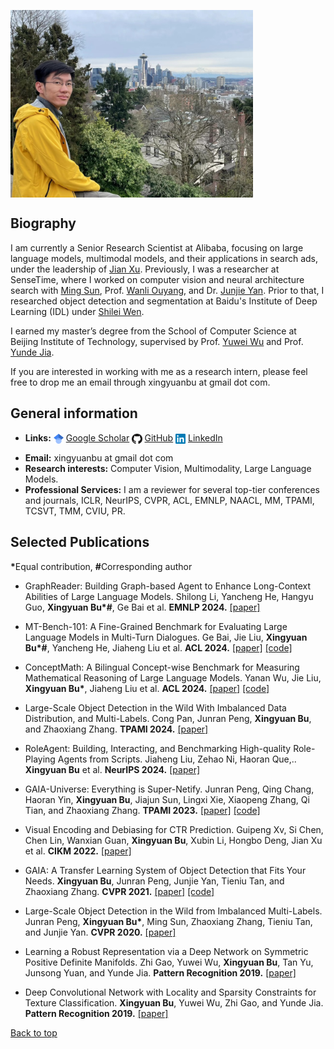 <p> <img align="center" height="300" src="resource/at_seattle768.jpg"> </p>

## Biography

I am currently a Senior Research Scientist at Alibaba, focusing on large language models, multimodal models, and their applications in search ads, under the leadership of [Jian Xu](https://scholar.google.com/citations?user=30VZBsIAAAAJ&hl=en). Previously, I was a researcher at SenseTime, where I worked on computer vision and neural architecture search with [Ming Sun](https://msunming.github.io/), Prof. [Wanli Ouyang](https://wlouyang.github.io/), and Dr. [Junjie Yan](https://scholar.google.com/citations?user=rEYarG0AAAAJ&hl=en). Prior to that, I researched object detection and segmentation at Baidu's Institute of Deep Learning (IDL) under [Shilei Wen](https://scholar.google.com/citations?user=zKtYrHYAAAAJ&hl=zh-CN).

I earned my master’s degree from the School of Computer Science at Beijing Institute of Technology, supervised by Prof. [Yuwei Wu](https://wu-yuwei-bit.github.io/) and Prof. [Yunde Jia](https://scholar.google.com/citations?user=Sl6TV7gAAAAJ&hl=zh-CN).

If you are interested in working with me as a research intern, please feel free to drop me an email through xingyuanbu at gmail dot com.

## General information

-  <p><strong>Links:</strong> <img align="center" height="16" src="resource/google-scholar.png"> <a href="https://scholar.google.com/citations?user=cqYaRhUAAAAJ&hl=en">Google Scholar</a> <img align="center" height="16" src="resource/GitHub.png"> <a href="https://github.com/xingyuanbu">GitHub</a>  <img align="center" height="16" src="resource/linkedin.png"> <a href="https://www.linkedin.com/in/xingyuanbu/">LinkedIn</a>  </p>
- <strong>Email:</strong> xingyuanbu at gmail dot com
- <strong>Research interests:</strong> Computer Vision, Multimodality, Large Language Models.
- <strong>Professional Services:</strong> I am a reviewer for several top-tier conferences and journals, ICLR, NeurIPS, CVPR, ACL, EMNLP, NAACL, MM, TPAMI, TCSVT, TMM, CVIU, PR.


## Selected Publications
<strong>*</strong>Equal contribution, <strong>#</strong>Corresponding author

<!-- <img style="float: left;" width="200" height="150" src="resource/GraphReader.jpg"> -->

- GraphReader: Building Graph-based Agent to Enhance Long-Context Abilities of Large Language Models.
  Shilong Li, Yancheng He, Hangyu Guo, <strong>Xingyuan Bu*#</strong>, Ge Bai et al.
  <strong>EMNLP 2024.</strong>
  [[paper]](https://arxiv.org/abs/2406.14550)
<p></p>
<!-- <div><img width="1029" height="768" src="resource/GraphReader.jpg"></div> -->
<!-- <div><img width="400" height="300" src="resource/GraphReader.jpg"></div> -->
<!-- <div><img width="200" height="150" src="resource/GraphReader.jpg"></div> -->



<!-- <img style="float: left;" width="200" height="150" src="resource/MTBench101.jpg"> -->

- MT-Bench-101: A Fine-Grained Benchmark for Evaluating Large Language Models in Multi-Turn Dialogues.
  Ge Bai, Jie Liu, <strong>Xingyuan Bu*#</strong>, Yancheng He, Jiaheng Liu et al.
  <strong>ACL 2024.</strong>
  [[paper]](https://arxiv.org/abs/2402.14762) [[code]](https://github.com/mtbench101/mt-bench-101)
<p></p>
<!-- <div><img width="675" height="450" src="resource/MTBench101.jpg"></div> -->
<!-- <div><img width="410" height="300" src="resource/MTBench101.jpg"></div> -->
<!-- <div><img width="230" height="150" src="resource/MTBench101.jpg"></div> -->


<!-- <img style="float: left;" width="200" height="150" src="resource/ConceptMath.jpg"> -->

- ConceptMath: A Bilingual Concept-wise Benchmark for Measuring Mathematical Reasoning of Large Language Models.
  Yanan Wu, Jie Liu, <strong>Xingyuan Bu*</strong>, Jiaheng Liu et al.
  <strong>ACL 2024.</strong>
  [[paper]](https://arxiv.org/abs/2402.14660) [[code]](https://github.com/conceptmath/conceptmath)
<p></p>
<!-- <div><img width="590" height="494" src="resource/ConceptMath.jpg"></div> -->
<!-- <div><img width="400" height="300" src="resource/ConceptMath.jpg"></div> -->
<!-- <div><img width="180" height="160" src="resource/ConceptMath.jpg"></div> -->


<!-- <img style="float: left;" width="180" height="150" src="resource/LargeTPAMI.jpg"> -->

- Large-Scale Object Detection in the Wild With Imbalanced Data Distribution, and Multi-Labels.
  Cong Pan, Junran Peng, <strong>Xingyuan Bu</strong>, and Zhaoxiang Zhang.
  <strong>TPAMI 2024.</strong>
  [[paper]](https://ieeexplore.ieee.org/abstract/document/10579784)
<p></p>
<!-- <div><img width="425" height="387" src="resource/LargeTPAMI.jpg"></div> -->
<!-- <div><img width="360" height="320" src="resource/LargeTPAMI.jpg"></div> -->
<!-- <div><img width="200" height="180" src="resource/LargeTPAMI.jpg"></div> -->


<!-- <img style="float: left;" width="200" height="150" src="resource/RoleAgent.jpg"> -->

- RoleAgent: Building, Interacting, and Benchmarking High-quality Role-Playing Agents from Scripts.
  Jiaheng Liu, Zehao Ni, Haoran Que,.. <strong>Xingyuan Bu</strong> et al.
  <strong>NeurIPS 2024.</strong>
  [[paper]]()
<p></p>
<!-- <div><img width="723" height="400" src="resource/RoleAgent.jpg"></div> -->
<!-- <div><img width="450" height="250" src="resource/RoleAgent.jpg"></div> -->
<!-- <div><img width="260" height="150" src="resource/RoleAgent.jpg"></div> -->


<!-- <img style="float: left;" width="180" height="150" src="resource/GAIACVPR.jpg"> -->

- GAIA-Universe: Everything is Super-Netify.
  Junran Peng, Qing Chang, Haoran Yin, <strong>Xingyuan Bu</strong>, Jiajun Sun, Lingxi Xie, Xiaopeng Zhang, Qi Tian, and Zhaoxiang Zhang.
  <strong>TPAMI 2023.</strong>
  [[paper]](https://ieeexplore.ieee.org/document/10125046) [[code]](https://github.com/GAIA-vision/GAIA-det)
<p></p>
<!-- <div><img width="964" height="400" src="resource/GAIACVPR.jpg"></div> -->
<!-- <div><img width="360" height="300" src="resource/GAIACVPR.jpg"></div> -->
<!-- <div><img width="180" height="150" src="resource/GAIACVPR.jpg"></div> -->


<!-- <img style="float: left;" width="200" height="150" src="resource/CTR.jpg"> -->

- Visual Encoding and Debiasing for CTR Prediction.
  Guipeng Xv, Si Chen, Chen Lin, Wanxian Guan, <strong>Xingyuan Bu</strong>, Xubin Li, Hongbo Deng, Jian Xu et al.
  <strong>CIKM 2022.</strong>
  [[paper]](https://arxiv.org/abs/2205.04168)
<p></p>
<!-- <div><img width="794" height="564" src="resource/CTR.jpg"></div> -->
<!-- <div><img width="400" height="300" src="resource/CTR.jpg"></div> -->
<!-- <div><img width="220" height="150" src="resource/CTR.jpg"></div> -->


<!-- <img style="float: left;" width="200" height="125" src="resource/GAIATPAMI.jpg"> -->

- GAIA: A Transfer Learning System of Object Detection that Fits Your Needs.
  <strong>Xingyuan Bu</strong>, Junran Peng, Junjie Yan, Tieniu Tan, and Zhaoxiang Zhang.
  <strong>CVPR 2021.</strong>
  [[paper]](https://arxiv.org/abs/2106.11346) [[code]](https://github.com/GAIA-vision/GAIA-det)
<p></p>
<!-- <div><img width="964" height="400" src="resource/GAIATPAMI.jpg"></div> -->
<!-- <div><img width="500" height="220" src="resource/GAIATPAMI.jpg"></div> -->
<!-- <div><img width="340" height="150" src="resource/GAIATPAMI.jpg"></div> -->


<!-- <img style="float: left;" width="200" height="150" src="resource/LargeCVPR.jpg"> -->

- Large-Scale Object Detection in the Wild from Imbalanced Multi-Labels.
  Junran Peng, <strong>Xingyuan Bu*</strong>, Ming Sun, Zhaoxiang Zhang, Tieniu Tan, and Junjie Yan.
  <strong>CVPR 2020.</strong>
  [[paper]](https://arxiv.org/abs/2005.08455)
<p></p>
<!-- <div><img width="704" height="450" src="resource/LargeCVPR.jpg"></div> -->
<!-- <div><img width="400" height="300" src="resource/LargeCVPR.jpg"></div> -->
<!-- <div><img width="200" height="150" src="resource/LargeCVPR.jpg"></div> -->


<!-- <img style="float: left;" width="200" height="150" src="resource/SPD.jpg"> -->

- Learning a Robust Representation via a Deep Network on Symmetric Positive Definite Manifolds.
  Zhi Gao, Yuwei Wu, <strong>Xingyuan Bu</strong>, Tan Yu, Junsong Yuan, and Yunde Jia.
  <strong>Pattern Recognition 2019.</strong>
  [[paper]](https://www.sciencedirect.com/science/article/abs/pii/S0031320319301062)
<p></p>
<!-- <div><img width="902" height="528" src="resource/SPD.jpg"></div> -->
<!-- <div><img width="450" height="300" src="resource/SPD.jpg"></div> -->
<!-- <div><img width="200" height="120" src="resource/SPD.jpg"></div> -->


<!-- <img style="float: left;" width="200" height="125" src="resource/LLCNet.jpg"> -->

- Deep Convolutional Network with Locality and Sparsity Constraints for Texture Classification.
  <strong>Xingyuan Bu</strong>, Yuwei Wu, Zhi Gao, and Yunde Jia.
  <strong>Pattern Recognition 2019.</strong>
  [[paper]](https://www.sciencedirect.com/science/article/abs/pii/S0031320319300676)
<p></p>
<!-- <div><img width="567" height="252" src="resource/LLCNet.jpg"></div> -->
<!-- <div><img width="600" height="250" src="resource/LLCNet.jpg"></div> -->
<!-- <div><img width="320" height="150" src="resource/LLCNet.jpg"></div> -->




[Back to top](#biography)
